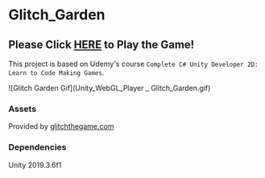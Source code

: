 # Glitch_Garden

## Please Click [HERE](https://aresgtr.github.io/Glitch_Garden/index.html) to Play the Game!

This project is based on Udemy's course `Complete C# Unity Developer 2D: Learn to Code Making Games`.

![Glitch Garden Gif](Unity_WebGL_Player _ Glitch_Garden.gif)

### Assets

Provided by [glitchthegame.com](glitchthegame.com)

### Dependencies

Unity 2019.3.6f1
